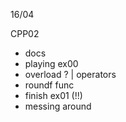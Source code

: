 
16/04

CPP02

- docs
- playing ex00
- overload ? | operators
- roundf func
- finish ex01 (!!)
- messing around
